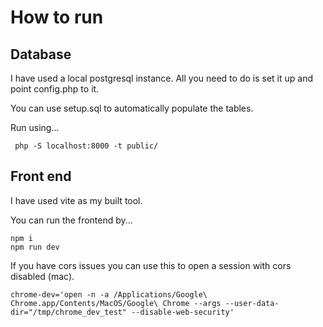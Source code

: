 <h1>How to run</h1>
<h2>Database</h2>
I have used a local postgresql instance. All you need to do is set it up and point config.php to it.

You can use setup.sql to automatically populate the tables. 

Run using...

```
 php -S localhost:8000 -t public/
```

<h2>Front end</h2>
I have used vite as my built tool.

You can run the frontend by...

```
npm i
npm run dev
```

If you have cors issues you can use this to open a session with cors disabled (mac).

```
chrome-dev='open -n -a /Applications/Google\ Chrome.app/Contents/MacOS/Google\ Chrome --args --user-data-dir="/tmp/chrome_dev_test" --disable-web-security'
```

